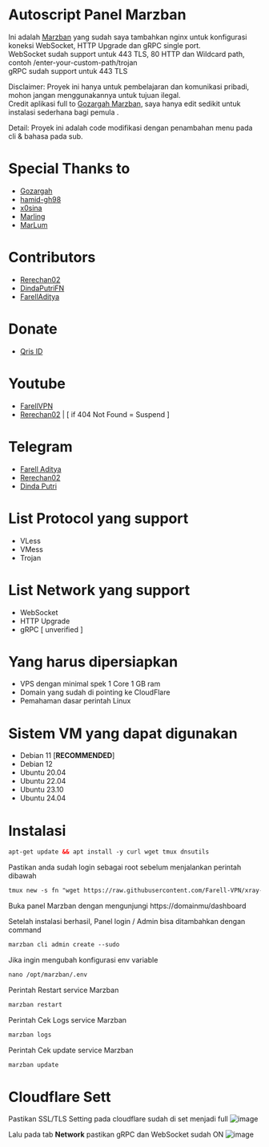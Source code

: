 # Autoscript Panel Marzban

Ini adalah [Marzban](https://github.com/Gozargah/Marzban) yang sudah saya tambahkan nginx untuk konfigurasi koneksi WebSocket, HTTP Upgrade dan gRPC single port. </br>
WebSocket sudah support untuk 443 TLS, 80 HTTP dan Wildcard path, contoh /enter-your-custom-path/trojan </br>
gRPC sudah support untuk 443 TLS </br>

Disclaimer: Proyek ini hanya untuk pembelajaran dan komunikasi pribadi, mohon jangan menggunakannya untuk tujuan ilegal. </br>
Credit aplikasi full to [Gozargah Marzban](https://github.com/Gozargah), saya hanya edit sedikit untuk instalasi sederhana bagi pemula . </br>

Detail: Proyek ini adalah code modifikasi dengan penambahan menu pada cli & bahasa pada sub. </br>

# Special Thanks to
- [Gozargah](https://github.com/Gozargah/Marzban)
- [hamid-gh98](https://github.com/hamid-gh98)
- [x0sina](https://github.com/x0sina/marzban-sub)
- [Marling](https://github.com/GawrAme/MarLing)
- [MarLum](https://github.com/Farell-VPN/mar-lum)

# Contributors
- [Rerechan02](https://github.com/Rerechan02)
- [DindaPutriFN](https://github.com/DindaPutriFN)
- [FarellAditya](https://github.com/farelvpn)

# Donate
- [Qris ID](https://t.me/fn_project/245)

# Youtube
- [FarellVPN](https://youtube.com/@farellvpn)
- [Rerechan02](https://youtube.com/@Rerechan02) | [ if 404 Not Found = Suspend ]

# Telegram
- [Farell Aditya](https://t.me/farell_aditya_ardian)
- [Rerechan02](https://t.me/Rerechan02)
- [Dinda Putri](https://t.me/DindaPutriFN)

# List Protocol yang support

- VLess
- VMess
- Trojan

# List Network yang support
- WebSocket
- HTTP Upgrade
- gRPC [ unverified ]

# Yang harus dipersiapkan

- VPS dengan minimal spek 1 Core 1 GB ram
- Domain yang sudah di pointing ke CloudFlare
- Pemahaman dasar perintah Linux

# Sistem VM yang dapat digunakan

- Debian 11 [**RECOMMENDED**] </br>
- Debian 12 </br>
- Ubuntu 20.04 </br>
- Ubuntu 22.04 </br>
- Ubuntu 23.10 </br>
- Ubuntu 24.04 </br>

# Instalasi

```html
apt-get update && apt install -y curl wget tmux dnsutils
```

Pastikan anda sudah login sebagai root sebelum menjalankan perintah dibawah

```html
tmux new -s fn "wget https://raw.githubusercontent.com/Farell-VPN/xray-panel/main/install.sh && chmod +x install.sh && ./install.sh"
```

Buka panel Marzban dengan mengunjungi https://domainmu/dashboard <br>

Setelah instalasi berhasil, Panel login / Admin bisa ditambahkan dengan command

```html
marzban cli admin create --sudo
```

Jika ingin mengubah konfigurasi env variable

```html
nano /opt/marzban/.env
```

Perintah Restart service Marzban

```html
marzban restart
```

Perintah Cek Logs service Marzban

```html
marzban logs
```

Perintah Cek update service Marzban

```html
marzban update
```

# Cloudflare Sett

Pastikan SSL/TLS Setting pada cloudflare sudah di set menjadi full
![image](https://github.com/GawrAme/MarLing/assets/97426017/3aeedf09-308e-41b0-9640-50e4abb77aa0) </br>

Lalu pada tab **Network** pastikan gRPC dan WebSocket sudah ON
![image](https://github.com/GawrAme/MarLing/assets/97426017/65d9b413-fda4-478a-99a5-b33d8e5fec3d)

